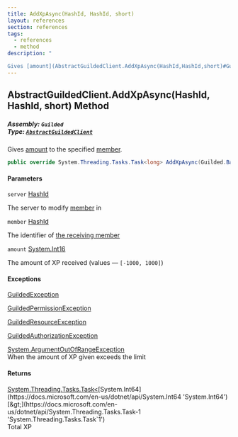 ```yaml
---
title: AddXpAsync(HashId, HashId, short)
layout: references
section: references
tags:
  - references
  - method
description: "

Gives [amount](AbstractGuildedClient.AddXpAsync(HashId,HashId,short)#Guilded.AbstractGuildedClient.AddXpAsync(Guilded.Base.HashId,Guilded.Base.HashId,short).amount 'Guilded.AbstractGuildedClient.AddXpAsync(Guilded.Base.HashId, Guilded.Base.HashId, short).amount') to the specified [member](AbstractGuildedClient.AddXpAsync(HashId,HashId,short)#Guilded.AbstractGuildedClient.AddXpAsync(Guilded.Base.HashId,Guilded.Base.HashId,short).member 'Guilded.AbstractGuildedClient.AddXpAsync(Guilded.Base.HashId, Guilded.Base.HashId, short).member')."
---
```


## AbstractGuildedClient.AddXpAsync(HashId, HashId, short) Method
##### **Assembly:** `Guilded`<br/>**Type:** [`AbstractGuildedClient`](AbstractGuildedClient 'Guilded.AbstractGuildedClient')

Gives [amount](AbstractGuildedClient.AddXpAsync(HashId,HashId,short)#Guilded.AbstractGuildedClient.AddXpAsync(Guilded.Base.HashId,Guilded.Base.HashId,short).amount 'Guilded.AbstractGuildedClient.AddXpAsync(Guilded.Base.HashId, Guilded.Base.HashId, short).amount') to the specified [member](AbstractGuildedClient.AddXpAsync(HashId,HashId,short)#Guilded.AbstractGuildedClient.AddXpAsync(Guilded.Base.HashId,Guilded.Base.HashId,short).member 'Guilded.AbstractGuildedClient.AddXpAsync(Guilded.Base.HashId, Guilded.Base.HashId, short).member').

```csharp
public override System.Threading.Tasks.Task<long> AddXpAsync(Guilded.Base.HashId server, Guilded.Base.HashId member, short amount);
```
#### Parameters

<a name='Guilded.AbstractGuildedClient.AddXpAsync(Guilded.Base.HashId,Guilded.Base.HashId,short).server'></a>

`server` [HashId](HashId 'Guilded.Base.HashId')

The server to modify [member](Member 'Guilded.Base.Servers.Member') in

<a name='Guilded.AbstractGuildedClient.AddXpAsync(Guilded.Base.HashId,Guilded.Base.HashId,short).member'></a>

`member` [HashId](HashId 'Guilded.Base.HashId')

The identifier of [the receiving member](Member 'Guilded.Base.Servers.Member')

<a name='Guilded.AbstractGuildedClient.AddXpAsync(Guilded.Base.HashId,Guilded.Base.HashId,short).amount'></a>

`amount` [System.Int16](https://docs.microsoft.com/en-us/dotnet/api/System.Int16 'System.Int16')

The amount of XP received (values — `[-1000, 1000]`)

#### Exceptions

[GuildedException](GuildedException 'Guilded.Base.GuildedException')

[GuildedPermissionException](GuildedPermissionException 'Guilded.Base.GuildedPermissionException')

[GuildedResourceException](GuildedResourceException 'Guilded.Base.GuildedResourceException')

[GuildedAuthorizationException](GuildedAuthorizationException 'Guilded.Base.GuildedAuthorizationException')

[System.ArgumentOutOfRangeException](https://docs.microsoft.com/en-us/dotnet/api/System.ArgumentOutOfRangeException 'System.ArgumentOutOfRangeException')  
When the amount of XP given exceeds the limit

#### Returns
[System.Threading.Tasks.Task&lt;](https://docs.microsoft.com/en-us/dotnet/api/System.Threading.Tasks.Task-1 'System.Threading.Tasks.Task`1')[System.Int64](https://docs.microsoft.com/en-us/dotnet/api/System.Int64 'System.Int64')[&gt;](https://docs.microsoft.com/en-us/dotnet/api/System.Threading.Tasks.Task-1 'System.Threading.Tasks.Task`1')  
Total XP